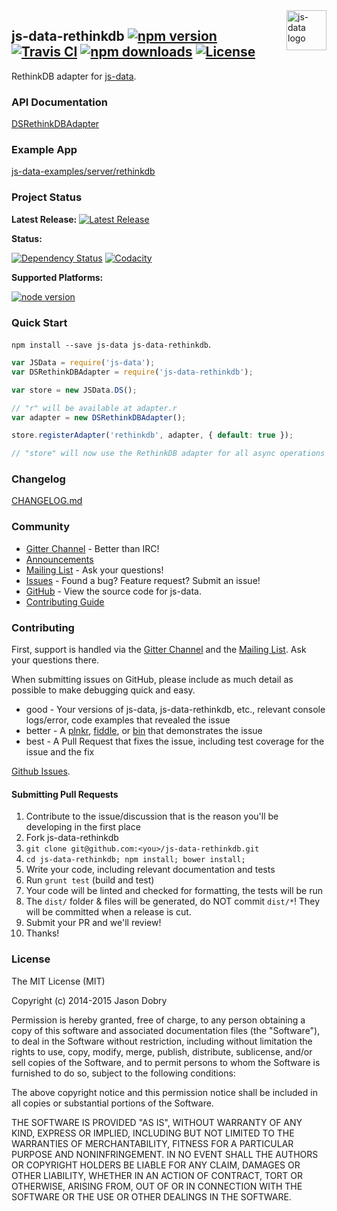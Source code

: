 <img src="https://raw.githubusercontent.com/js-data/js-data/master/js-data.png" alt="js-data logo" title="js-data" align="right" width="64" height="64" />

## js-data-rethinkdb [![npm version](https://img.shields.io/npm/v/js-data-rethinkdb.svg?style=flat-square)](https://www.npmjs.org/package/js-data-rethinkdb) [![Travis CI](https://img.shields.io/travis/js-data/js-data-rethinkdb.svg?style=flat-square)](https://travis-ci.org/js-data/js-data-rethinkdb) [![npm downloads](https://img.shields.io/npm/dm/js-data-rethinkdb.svg?style=flat-square)](https://www.npmjs.org/package/js-data-rethinkdb) [![License](https://img.shields.io/badge/license-MIT-blue.svg?style=flat-square)](https://github.com/js-data/js-data-rethinkdb/blob/master/LICENSE)

RethinkDB adapter for [js-data](http://www.js-data.io/).

### API Documentation
[DSRethinkDBAdapter](http://www.js-data.io/docs/dsrethinkdbadapter)

### Example App
[js-data-examples/server/rethinkdb](https://github.com/js-data/js-data-examples/tree/master/server/rethinkdb)

### Project Status

__Latest Release:__ [![Latest Release](https://img.shields.io/github/release/js-data/js-data-rethinkdb.svg?style=flat-square)](https://github.com/js-data/js-data-rethinkdb/releases)

__Status:__

[![Dependency Status](https://img.shields.io/gemnasium/js-data/js-data-rethinkdb.svg?style=flat-square)](https://gemnasium.com/js-data/js-data-rethinkdb) [![Codacity](https://img.shields.io/codacy/69206fcb0df6462ca559610af32fd1fb.svg?style=flat-square)](https://www.codacy.com/public/jasondobry/js-data-rethinkdb/dashboard)

__Supported Platforms:__

[![node version](https://img.shields.io/badge/Node-0.10%2B-green.svg?style=flat-square)](https://github.com/js-data/js-data)

### Quick Start
`npm install --save js-data js-data-rethinkdb`.

```js
var JSData = require('js-data');
var DSRethinkDBAdapter = require('js-data-rethinkdb');

var store = new JSData.DS();

// "r" will be available at adapter.r
var adapter = new DSRethinkDBAdapter();

store.registerAdapter('rethinkdb', adapter, { default: true });

// "store" will now use the RethinkDB adapter for all async operations
```

### Changelog
[CHANGELOG.md](https://github.com/js-data/js-data-rethinkdb/blob/master/CHANGELOG.md)

### Community
- [Gitter Channel](https://gitter.im/js-data/js-data) - Better than IRC!
- [Announcements](http://www.js-data.io/blog)
- [Mailing List](https://groups.io/org/groupsio/jsdata) - Ask your questions!
- [Issues](https://github.com/js-data/js-data-rethinkdb/issues) - Found a bug? Feature request? Submit an issue!
- [GitHub](https://github.com/js-data/js-data-rethinkdb) - View the source code for js-data.
- [Contributing Guide](https://github.com/js-data/js-data-rethinkdb/blob/master/CONTRIBUTING.md)

### Contributing

First, support is handled via the [Gitter Channel](https://gitter.im/js-data/js-data) and the [Mailing List](https://groups.io/org/groupsio/jsdata). Ask your questions there.

When submitting issues on GitHub, please include as much detail as possible to make debugging quick and easy.

- good - Your versions of js-data, js-data-rethinkdb, etc., relevant console logs/error, code examples that revealed the issue
- better - A [plnkr](http://plnkr.co/), [fiddle](http://jsfiddle.net/), or [bin](http://jsbin.com/?html,output) that demonstrates the issue
- best - A Pull Request that fixes the issue, including test coverage for the issue and the fix

[Github Issues](https://github.com/js-data/js-data-rethinkdb/issues).

#### Submitting Pull Requests

1. Contribute to the issue/discussion that is the reason you'll be developing in the first place
1. Fork js-data-rethinkdb
1. `git clone git@github.com:<you>/js-data-rethinkdb.git`
1. `cd js-data-rethinkdb; npm install; bower install;`
1. Write your code, including relevant documentation and tests
1. Run `grunt test` (build and test)
1. Your code will be linted and checked for formatting, the tests will be run
1. The `dist/` folder & files will be generated, do NOT commit `dist/*`! They will be committed when a release is cut.
1. Submit your PR and we'll review!
1. Thanks!

### License

The MIT License (MIT)

Copyright (c) 2014-2015 Jason Dobry

Permission is hereby granted, free of charge, to any person obtaining a copy
of this software and associated documentation files (the "Software"), to deal
in the Software without restriction, including without limitation the rights
to use, copy, modify, merge, publish, distribute, sublicense, and/or sell
copies of the Software, and to permit persons to whom the Software is
furnished to do so, subject to the following conditions:

The above copyright notice and this permission notice shall be included in all
copies or substantial portions of the Software.

THE SOFTWARE IS PROVIDED "AS IS", WITHOUT WARRANTY OF ANY KIND, EXPRESS OR
IMPLIED, INCLUDING BUT NOT LIMITED TO THE WARRANTIES OF MERCHANTABILITY,
FITNESS FOR A PARTICULAR PURPOSE AND NONINFRINGEMENT. IN NO EVENT SHALL THE
AUTHORS OR COPYRIGHT HOLDERS BE LIABLE FOR ANY CLAIM, DAMAGES OR OTHER
LIABILITY, WHETHER IN AN ACTION OF CONTRACT, TORT OR OTHERWISE, ARISING FROM,
OUT OF OR IN CONNECTION WITH THE SOFTWARE OR THE USE OR OTHER DEALINGS IN THE
SOFTWARE.
